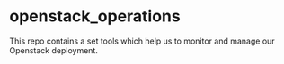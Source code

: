 # openstack_operations
This repo contains a set tools which help us to monitor and manage our Openstack deployment. 
